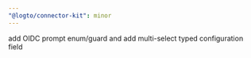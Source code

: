 ```yaml
---
"@logto/connector-kit": minor
---
```


add OIDC prompt enum/guard and add multi-select typed configuration field
